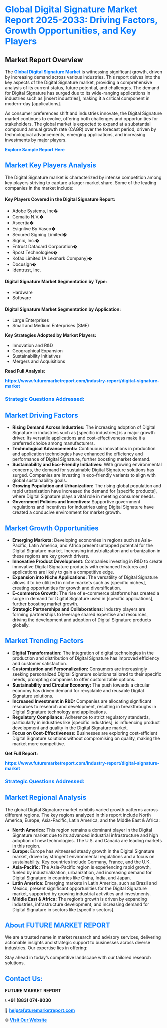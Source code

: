 <h1 style="color: #007BFF;">Global Digital Signature Market Report 2025-2033: Driving Factors, Growth Opportunities, and Key Players</h1>

<section id="overview">
<h2>Market Report Overview</h2>
<p>The <a href="https://www.futuremarketreport.com/industry-report/digital-signature-market" style="color: #007BFF; text-decoration: none;"><strong>Global Digital Signature Market</strong></a> is witnessing significant growth, driven by increasing demand across various industries. This report delves into the key aspects of the Digital Signature market, providing a comprehensive analysis of its current status, future potential, and challenges. The demand for Digital Signature has surged due to its wide-ranging applications in industries such as [insert industries], making it a critical component in modern-day [applications].</p>
<p>As consumer preferences shift and industries innovate, the Digital Signature market continues to evolve, offering both challenges and opportunities for stakeholders. The global market is expected to expand at a substantial compound annual growth rate (CAGR) over the forecast period, driven by technological advancements, emerging applications, and increasing investments by major players.</p>
</section>

<section id="overview">
<p><a href="https://www.futuremarketreport.com/request-sample/reportId=106754" style="color: #007BFF; text-decoration: none;"><strong>Explore Sample Report Here</strong></a></p>
</section>

<section id="key-players">
<h2 style="color: #007BFF;">Market Key Players Analysis</h2>
<p>The Digital Signature market is characterized by intense competition among key players striving to capture a larger market share. Some of the leading companies in the market include:</p>
<h4>Key Players Covered in the Digital Signature Report:</h4>
<ul><li>Adobe Systems, Inc�</li><li>Gemalto N.V.�</li><li>Ascertia�</li><li>Esignlive By Vasco�</li><li>Secured Signing Limited�</li><li>Signix, Inc.�</li><li>Entrust Datacard Corporation�</li><li>Rpost Technologies�</li><li>Kofax Limited (A Lexmark Company)�</li><li>Docusign�</li><li>Identrust, Inc.</li></ul>
<h4>Digital Signature Market Segmentation by Type:</h4>
<ul><li>Hardware</li><li>Software</li></ul>

<h4>Digital Signature Market Segmentation by Application:</h4>
<ul><li>Large Enterprises</li><li>Small and Medium Enterprises (SME)</li></ul>
<p><strong>Key Strategies Adopted by Market Players:</strong></p>
<ul>
<li>Innovation and R&D</li>
<li>Geographical Expansion</li>
<li>Sustainability Initiatives</li>
<li>Mergers and Acquisitions</li>
</ul>
</section>

<section>
<p><strong>Read Full Analysis: </strong></p><a href="https://www.futuremarketreport.com/industry-report/digital-signature-market" style="color: #007BFF; text-decoration: none;"><strong>https://www.futuremarketreport.com/industry-report/digital-signature-market</strong></a>
<h3 style="color: #007BFF;">Strategic Questions Addressed:</h3>
</section>

<section id="driving-factors">
<h2 style="color: #007BFF;">Market Driving Factors</h2>
<ul>
<li><strong>Rising Demand Across Industries:</strong> The increasing adoption of Digital Signature in industries such as [specific industries] is a major growth driver. Its versatile applications and cost-effectiveness make it a preferred choice among manufacturers.</li>
<li><strong>Technological Advancements:</strong> Continuous innovations in production and application technologies have enhanced the efficiency and performance of Digital Signature, further boosting market demand.</li>
<li><strong>Sustainability and Eco-Friendly Initiatives:</strong> With growing environmental concerns, the demand for sustainable Digital Signature solutions has surged. Companies are investing in eco-friendly variants to align with global sustainability goals.</li>
<li><strong>Growing Population and Urbanization:</strong> The rising global population and rapid urbanization have increased the demand for [specific products], where Digital Signature plays a vital role in meeting consumer needs.</li>
<li><strong>Government Policies and Incentives:</strong> Supportive government regulations and incentives for industries using Digital Signature have created a conducive environment for market growth.</li>
</ul>
</section>

<section id="growth-opportunities">
<h2 style="color: #007BFF;">Market Growth Opportunities</h2>
<ul>
<li><strong>Emerging Markets:</strong> Developing economies in regions such as Asia-Pacific, Latin America, and Africa present untapped potential for the Digital Signature market. Increasing industrialization and urbanization in these regions are key growth drivers.</li>
<li><strong>Innovative Product Development:</strong> Companies investing in R&D to create innovative Digital Signature products with enhanced features and applications are likely to gain a competitive edge.</li>
<li><strong>Expansion into Niche Applications:</strong> The versatility of Digital Signature allows it to be utilized in niche markets such as [specific niches], creating opportunities for growth and diversification.</li>
<li><strong>E-commerce Growth:</strong> The rise of e-commerce platforms has created a surge in demand for Digital Signature used in [specific applications], further boosting market growth.</li>
<li><strong>Strategic Partnerships and Collaborations:</strong> Industry players are forming partnerships to leverage shared expertise and resources, driving the development and adoption of Digital Signature products globally.</li>
</ul>
</section>

<section id="trending-factors">
<h2 style="color: #007BFF;">Market Trending Factors</h2>
<ul>
<li><strong>Digital Transformation:</strong> The integration of digital technologies in the production and distribution of Digital Signature has improved efficiency and customer satisfaction.</li>
<li><strong>Customization and Personalization:</strong> Consumers are increasingly seeking personalized Digital Signature solutions tailored to their specific needs, prompting companies to offer customizable options.</li>
<li><strong>Sustainability and Circular Economy:</strong> The push towards a circular economy has driven demand for recyclable and reusable Digital Signature solutions.</li>
<li><strong>Increased Investment in R&D:</strong> Companies are allocating significant resources to research and development, resulting in breakthroughs in Digital Signature technology and applications.</li>
<li><strong>Regulatory Compliance:</strong> Adherence to strict regulatory standards, particularly in industries like [specific industries], is influencing product development and quality in the Digital Signature market.</li>
<li><strong>Focus on Cost-Effectiveness:</strong> Businesses are exploring cost-efficient Digital Signature solutions without compromising on quality, making the market more competitive.</li>
</ul>
</section>

<section>
<p><strong>Get Full Report: </strong></p><a href="https://www.futuremarketreport.com/industry-report/digital-signature-market" style="color: #007BFF; text-decoration: none;"><strong>https://www.futuremarketreport.com/industry-report/digital-signature-market</strong></a>
<h3 style="color: #007BFF;">Strategic Questions Addressed:</h3>
</section>


<section id="regional-analysis">
<h2 style="color: #007BFF;">Market Regional Analysis</h2>
<p>The global Digital Signature market exhibits varied growth patterns across different regions. The key regions analyzed in this report include North America, Europe, Asia-Pacific, Latin America, and the Middle East & Africa:</p>
<ul>
<li><strong>North America:</strong> This region remains a dominant player in the Digital Signature market due to its advanced industrial infrastructure and high adoption of new technologies. The U.S. and Canada are leading markets in this region.</li>
<li><strong>Europe:</strong> Europe has witnessed steady growth in the Digital Signature market, driven by stringent environmental regulations and a focus on sustainability. Key countries include Germany, France, and the U.K.</li>
<li><strong>Asia-Pacific:</strong> The Asia-Pacific region is experiencing rapid growth, fueled by industrialization, urbanization, and increasing demand for Digital Signature in countries like China, India, and Japan.</li>
<li><strong>Latin America:</strong> Emerging markets in Latin America, such as Brazil and Mexico, present significant opportunities for the Digital Signature market, supported by growing industrial activities and investments.</li>
<li><strong>Middle East & Africa:</strong> The region’s growth is driven by expanding industries, infrastructure development, and increasing demand for Digital Signature in sectors like [specific sectors].</li>
</ul>
</section>

<footer>
<h2 style="color: #007BFF;">About FUTURE MARKET REPORT</h2>
<p>We are a trusted name in market research and advisory services, delivering actionable insights and strategic support to businesses across diverse industries. Our expertise lies in offering:</p>

<p>Stay ahead in today’s competitive landscape with our tailored research solutions.</p>

<h2 style="color: #007BFF;">Contact Us:</h2>
<p><strong>FUTURE MARKET REPORT</strong></p>
<p>📞 <strong>+91 (883) 074-8030</strong></p>
<p>📧 <strong><a href="mailto:help@futuremarketreport.com" style="color: #007BFF;">help@futuremarketreport.com</a></strong></p>
<p>🌐 <strong><a href="https://www.futuremarketreport.com/" style="color: #007BFF;">Visit Our Website</a></strong></p>
</footer>